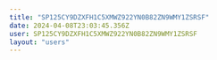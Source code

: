 ```yaml
---
title: "SP125CY9DZXFH1C5XMWZ922YN0B82ZN9WMY1ZSRSF"
date: 2024-04-08T23:03:45.356Z
user: SP125CY9DZXFH1C5XMWZ922YN0B82ZN9WMY1ZSRSF
layout: "users"
---
```

    